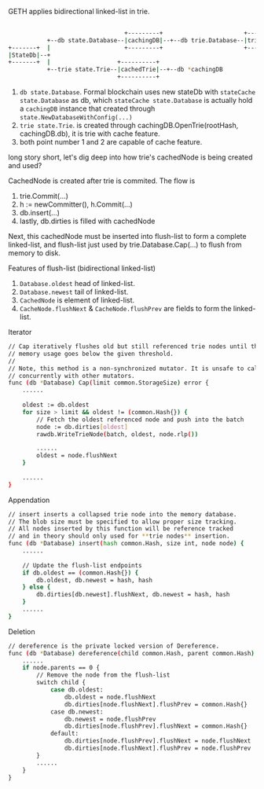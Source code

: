 GETH applies bidirectional linked-list in trie.

```sh  
                                  
                                 +---------+                       +-------------+
           +--db state.Database--|cachingDB|--+--db trie.Database--|trie.Database|
+-------+  |                     +---------+                       +-------------+
|StateDb|--+                                 
+-------+  |                   +----------+  
           +--trie state.Trie--|cachedTrie|--+--db *cachingDB
                               +----------+
```               

1) `db state.Database`. Formal blockchain uses new stateDb with `stateCache state.Database` as db, which `stateCache state.Database` is actually hold a `cachingDB` instance that created through `state.NewDatabaseWithConfig(...)`
2) `trie state.Trie`. is created through cachingDB.OpenTrie(rootHash, cachingDB.db), it is trie with cache feature.
3) both point number 1 and 2 are capable of cache feature.

long story short, let's dig deep into how trie's cachedNode is being created and used?

CachedNode is created after trie is commited. The flow is

1) trie.Commit(...)
2) h := newCommitter(), h.Commit(...)
3) db.insert(...)
4) lastly, db.dirties is filled with cachedNode

Next, this cachedNode must be inserted into flush-list to form a complete linked-list, and flush-list just used by trie.Database.Cap(...) to flush from memory to disk.

Features of flush-list (bidirectional linked-list)

1) `Database.oldest` head of linked-list.
2) `Database.newest` tail of linked-list.
3) `CachedNode` is element of linked-list.
4) `CacheNode.flushNext` & `CacheNode.flushPrev` are fields to form the linked-list.

Iterator
```sh
// Cap iteratively flushes old but still referenced trie nodes until the total
// memory usage goes below the given threshold.
//
// Note, this method is a non-synchronized mutator. It is unsafe to call this
// concurrently with other mutators.
func (db *Database) Cap(limit common.StorageSize) error {
	......
  
	oldest := db.oldest
	for size > limit && oldest != (common.Hash{}) {
		// Fetch the oldest referenced node and push into the batch
		node := db.dirties[oldest]
		rawdb.WriteTrieNode(batch, oldest, node.rlp())

		......
		oldest = node.flushNext
	}
	
	......
}
```

Appendation
```sh
// insert inserts a collapsed trie node into the memory database.
// The blob size must be specified to allow proper size tracking.
// All nodes inserted by this function will be reference tracked
// and in theory should only used for **trie nodes** insertion.
func (db *Database) insert(hash common.Hash, size int, node node) {
	......
	
	// Update the flush-list endpoints
	if db.oldest == (common.Hash{}) {
		db.oldest, db.newest = hash, hash
	} else {
		db.dirties[db.newest].flushNext, db.newest = hash, hash
	}
	......
}

```

Deletion
```sh
// dereference is the private locked version of Dereference.
func (db *Database) dereference(child common.Hash, parent common.Hash) {
	......
	if node.parents == 0 {
		// Remove the node from the flush-list
		switch child {
			case db.oldest:
				db.oldest = node.flushNext
				db.dirties[node.flushNext].flushPrev = common.Hash{}
			case db.newest:
				db.newest = node.flushPrev
				db.dirties[node.flushPrev].flushNext = common.Hash{}
			default:
				db.dirties[node.flushPrev].flushNext = node.flushNext
				db.dirties[node.flushNext].flushPrev = node.flushPrev
		}
		......
	}
}
```
